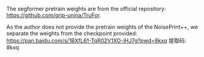 The segformer pretrain weights are from the official repository: https://github.com/grip-unina/TruFor.

As the author does not provide the pretrain weights of the NoisePrint++, we separate the weights from the checkpoint provided: https://pan.baidu.com/s/1BXfL61-TqR02V1XO-iHJ7g?pwd=8kxq 提取码: 8kxq 
